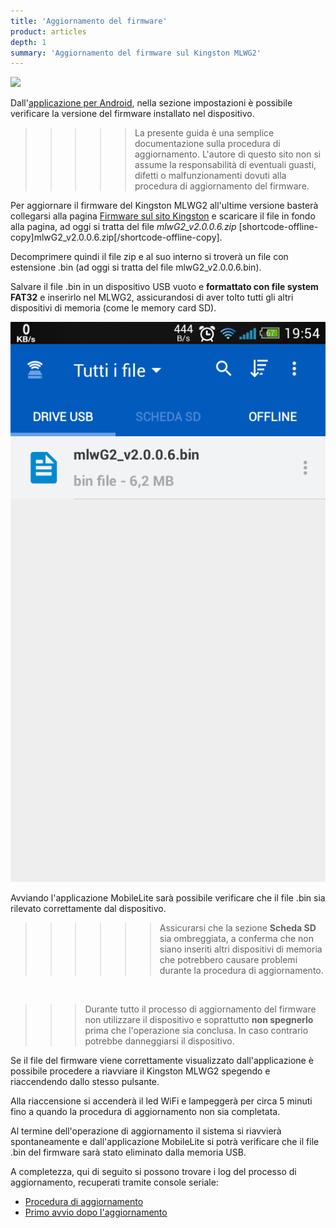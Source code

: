 ```yaml
---
title: 'Aggiornamento del firmware'
product: articles
depth: 1
summary: 'Aggiornamento del firmware sul Kingston MLWG2'
---
```


![](../utilizzo-con-android/mobilelite-app-05.png?lightbox&resize=216,384&classes=center)

Dall'[applicazione per Android][MobileLite App], nella sezione impostazioni è possibile verificare la versione del firmware installato nel dispositivo.

>>>>> La presente guida è una semplice documentazione sulla procedura di aggiornamento. L'autore di questo sito non si assume la responsabilità di eventuali guasti, difetti o malfunzionamenti dovuti alla procedura di aggiornamento del firmware.

Per aggiornare il firmware del Kingston MLWG2 all'ultime versione basterà collegarsi alla pagina [Firmware sul sito Kingston][Firmware] e scaricare il file in fondo alla pagina, ad oggi si tratta del file *mlwG2_v2.0.0.6.zip* [shortcode-offline-copy]mlwG2_v2.0.0.6.zip[/shortcode-offline-copy].

Decomprimere quindi il file zip e al suo interno si troverà un file con estensione .bin (ad oggi si tratta del file mlwG2_v2.0.0.6.bin).

Salvare il file .bin in un dispositivo USB vuoto e **formattato con file system FAT32** e inserirlo nel MLWG2, assicurandosi di aver tolto tutti gli altri dispositivi di memoria (come le memory card SD).

![](mobilelite-app-13.png?crop=0,0,540,350&classes=center)

Avviando l'applicazione MobileLite sarà possibile verificare che il file .bin sia rilevato correttamente dal dispositivo.

>>>>>> Assicurarsi che la sezione **Scheda SD** sia ombreggiata, a conferma che non siano inseriti altri dispositivi di memoria che potrebbero causare problemi durante la procedura di aggiornamento.

&nbsp;

>>> Durante tutto il processo di aggiornamento del firmware non utilizzare il dispositivo e soprattutto **non spegnerlo** prima che l'operazione sia conclusa. In caso contrario potrebbe danneggiarsi il dispositivo.

Se il file del firmware viene correttamente visualizzato dall'applicazione è possibile procedere a riavviare il Kingston MLWG2 spegendo e riaccendendo dallo stesso pulsante.

Alla riaccensione si accenderà il led WiFi e lampeggerà per circa 5 minuti fino a quando la procedura di aggiornamento non sia completata.

Al termine dell'operazione di aggiornamento il sistema si riavvierà spontaneamente e dall'applicazione MobileLite si potrà verificare che il file .bin del firmware sarà stato eliminato dalla memoria USB.

A completezza, qui di seguito si possono trovare i log del processo di aggiornamento, recuperati tramite console seriale:
* [Procedura di aggiornamento](flashing-1.txt)
* [Primo avvio dopo l'aggiornamento](flashing-2.txt)

[Firmware]: https://support.kingston.com/it/support/technical/downloads?product=mlwg2&filename=mlwG2_v2
[MobileLite App]: ../utilizzo-con-android